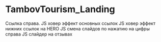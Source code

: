 # TambovTourism_Landing
Ссылка справа. 
JS ховер эффект основных ссылок
JS ховер эффект нижних ссылок на HERO
JS смена слайдов по нажатию на цифры справа
JS слайдер на отзывах

